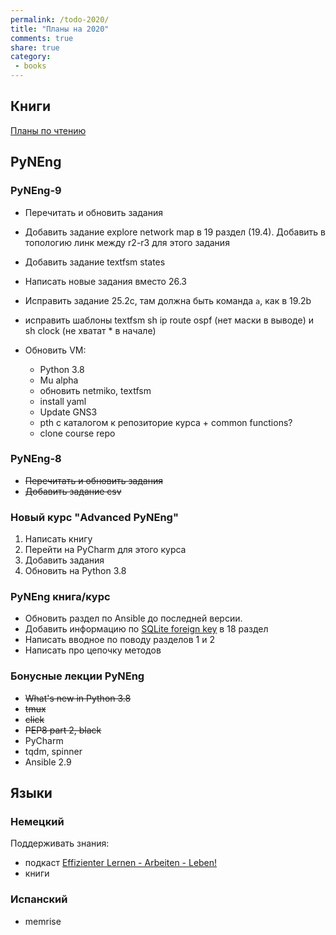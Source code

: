 ```yaml
---
permalink: /todo-2020/
title: "Планы на 2020"
comments: true
share: true
category:
 - books
---
```



## Книги

[Планы по чтению](https://natenka.github.io/to-read-2020/)

## PyNEng

### PyNEng-9

* Перечитать и обновить задания
* Добавить задание explore network map в 19 раздел (19.4). Добавить в топологию линк между r2-r3 для этого задания
* Добавить задание textfsm states
* Написать новые задания вместо 26.3
* Исправить задание 25.2c, там должна быть команда `a`, как в 19.2b
* исправить шаблоны textfsm sh ip route ospf (нет маски в выводе) и sh clock (не хватат * в начале)
* Обновить VM:

  * Python 3.8
  * Mu alpha
  * обновить netmiko, textfsm
  * install yaml
  * Update GNS3
  * pth с каталогом к репозиторие курса + common functions?
  * clone course repo

### PyNEng-8

* ~~Перечитать и обновить задания~~
* ~~Добавить задание csv~~

### Новый курс "Advanced PyNEng"

1. Написать книгу
2. Перейти на PyCharm для этого курса
3. Добавить задания
4. Обновить на Python 3.8

### PyNEng книга/курс

* Обновить раздел по Ansible до последней версии.
* Добавить информацию по [SQLite foreign key](https://pyneng.github.io/pyneng-3/db-foreign-key/) в 18 раздел
* Написать вводное по поводу разделов 1 и 2
* Написать про цепочку методов

### Бонусные лекции PyNEng

* ~~What's new in Python 3.8~~
* ~~tmux~~
* ~~click~~
* ~~PEP8 part 2, black~~
* PyCharm
* tqdm, spinner
* Ansible 2.9

## Языки

### Немецкий

Поддерживать знания:

* подкаст [Effizienter Lernen - Arbeiten - Leben!](https://www.selbst-management.biz/podcast-2/)
* книги

### Испанский

* memrise

